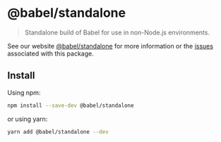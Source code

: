 # @babel/standalone

> Standalone build of Babel for use in non-Node.js environments.

See our website [@babel/standalone](https://babeljs.io/docs/babel-standalone) for more information or the [issues](https://github.com/babel/babel/issues?utf8=%E2%9C%93&q=is%3Aissue+label%3A%22pkg%3A%20standalone%22+is%3Aopen) associated with this package.

## Install

Using npm:

```sh
npm install --save-dev @babel/standalone
```

or using yarn:

```sh
yarn add @babel/standalone --dev
```
